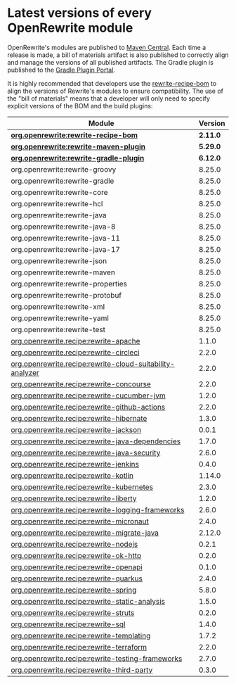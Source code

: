# Latest versions of every OpenRewrite module

OpenRewrite's modules are published to [Maven Central](https://search.maven.org/search?q=org.openrewrite). Each time a release is made, a bill of materials artifact is also published to correctly align and manage the versions of all published artifacts. The Gradle plugin is published to the [Gradle Plugin Portal](https://plugins.gradle.org/plugin/org.openrewrite.rewrite).

It is highly recommended that developers use the [rewrite-recipe-bom](https://github.com/openrewrite/rewrite-recipe-bom) to align the versions of Rewrite's modules to ensure compatibility. The use of the "bill of materials" means that a developer will only need to specify explicit versions of the BOM and the build plugins:

<!-- DO NOT AUTO UPDATE THESE VERSIONS -->
<!-- 2.1.2 -->
<!-- 2.2.0 -->

| Module                                                                                                                          | Version   |
|---------------------------------------------------------------------------------------------------------------------------------| ----------|
| [**org.openrewrite:rewrite-recipe-bom**](https://github.com/openrewrite/rewrite-recipe-bom)                                     | **2.11.0** |
| [**org.openrewrite:rewrite-maven-plugin**](https://github.com/openrewrite/rewrite-maven-plugin)                                 | **5.29.0** |
| [**org.openrewrite:rewrite-gradle-plugin**](https://github.com/openrewrite/rewrite-gradle-plugin)                               | **6.12.0** |
| org.openrewrite:rewrite-groovy                                                                                                  | 8.25.0    |
| org.openrewrite:rewrite-gradle                                                                                                  | 8.25.0    |
| org.openrewrite:rewrite-core                                                                                                    | 8.25.0    |
| org.openrewrite:rewrite-hcl                                                                                                     | 8.25.0    |
| org.openrewrite:rewrite-java                                                                                                    | 8.25.0    |
| org.openrewrite:rewrite-java-8                                                                                                  | 8.25.0    |
| org.openrewrite:rewrite-java-11                                                                                                 | 8.25.0    |
| org.openrewrite:rewrite-java-17                                                                                                 | 8.25.0    |
| org.openrewrite:rewrite-json                                                                                                    | 8.25.0    |
| org.openrewrite:rewrite-maven                                                                                                   | 8.25.0    |
| org.openrewrite:rewrite-properties                                                                                              | 8.25.0    |
| org.openrewrite:rewrite-protobuf                                                                                                | 8.25.0    |
| org.openrewrite:rewrite-xml                                                                                                     | 8.25.0    |
| org.openrewrite:rewrite-yaml                                                                                                    | 8.25.0    |
| org.openrewrite:rewrite-test                                                                                                    | 8.25.0    |
| [org.openrewrite.recipe:rewrite-apache](https://github.com/openrewrite/rewrite-apache)                                          | 1.1.0    |
| [org.openrewrite.recipe:rewrite-circleci](https://github.com/openrewrite/rewrite-circleci)                                      | 2.2.0     |
| [org.openrewrite.recipe:rewrite-cloud-suitability-analyzer](https://github.com/openrewrite/rewrite-cloud-suitability-analyzer)  | 2.2.0     |
| [org.openrewrite.recipe:rewrite-concourse](https://github.com/openrewrite/rewrite-concourse)                                    | 2.2.0     |
| [org.openrewrite.recipe:rewrite-cucumber-jvm](https://github.com/openrewrite/rewrite-cucumber-jvm)                              | 1.2.0     |
| [org.openrewrite.recipe:rewrite-github-actions](https://github.com/openrewrite/rewrite-github-actions)                          | 2.2.0     |
| [org.openrewrite.recipe:rewrite-hibernate](https://github.com/openrewrite/rewrite-hibernate)                                    | 1.3.0     |
| [org.openrewrite.recipe:rewrite-jackson](https://github.com/openrewrite/rewrite-jackson)                                        | 0.0.1     |
| [org.openrewrite.recipe:rewrite-java-dependencies](https://github.com/openrewrite/rewrite-java-dependencies)                    | 1.7.0     |
| [org.openrewrite.recipe:rewrite-java-security](https://github.com/openrewrite/rewrite-java-security)                            | 2.6.0     |
| [org.openrewrite.recipe:rewrite-jenkins](https://github.com/openrewrite/rewrite-jenkins)                                        | 0.4.0     |
| [org.openrewrite.recipe:rewrite-kotlin](https://github.com/openrewrite/rewrite-kotlin)                                          | 1.14.0    |
| [org.openrewrite.recipe:rewrite-kubernetes](https://github.com/openrewrite/rewrite-kubernetes)                                  | 2.3.0     |
| [org.openrewrite.recipe:rewrite-liberty](https://github.com/openrewrite/rewrite-liberty)                                        | 1.2.0     |
| [org.openrewrite.recipe:rewrite-logging-frameworks](https://github.com/openrewrite/rewrite-logging-frameworks)                  | 2.6.0     | <!--Update-->
| [org.openrewrite.recipe:rewrite-micronaut](https://github.com/openrewrite/rewrite-micronaut)                                    | 2.4.0     | 
| [org.openrewrite.recipe:rewrite-migrate-java](https://github.com/openrewrite/rewrite-migrate-java)                              | 2.12.0    | <!--Update-->
| [org.openrewrite.recipe:rewrite-nodejs](https://github.com/openrewrite/rewrite-nodejs)                                          | 0.2.1     |
| [org.openrewrite.recipe:rewrite-ok-http](https://github.com/openrewrite/rewrite-okhttp)                                         | 0.2.0     |
| [org.openrewrite.recipe:rewrite-openapi](https://github.com/openrewrite/rewrite-openapi)                                        | 0.1.0     |
| [org.openrewrite.recipe:rewrite-quarkus](https://github.com/openrewrite/rewrite-quarkus)                                        | 2.4.0     | 
| [org.openrewrite.recipe:rewrite-spring](https://github.com/openrewrite/rewrite-spring)                                          | 5.8.0     | <!--Update-->
| [org.openrewrite.recipe:rewrite-static-analysis](https://github.com/openrewrite/rewrite-static-analysis)                        | 1.5.0     | <!--Update-->
| [org.openrewrite.recipe:rewrite-struts](https://github.com/openrewrite/rewrite-struts)                                          | 0.2.0     |
| [org.openrewrite.recipe:rewrite-sql](https://github.com/openrewrite/rewrite-sql)                                                | 1.4.0     |
| [org.openrewrite.recipe:rewrite-templating](https://github.com/openrewrite/rewrite-templating)                                  | 1.7.2     |
| [org.openrewrite.recipe:rewrite-terraform](https://github.com/openrewrite/rewrite-terraform)                                    | 2.2.0     |
| [org.openrewrite.recipe:rewrite-testing-frameworks](https://github.com/openrewrite/rewrite-testing-frameworks)                  | 2.7.0     | <!--Update-->
| [org.openrewrite.recipe:rewrite-third-party](https://github.com/openrewrite/rewrite-third-party)                                | 0.3.0     |
